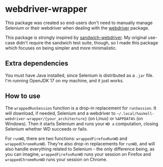 # webdriver-wrapper

This package was created so end-users don't need to manually manage Selenium or their webdriver when dealing with the [webdriver](https://hackage.haskell.org/package/webdriver) package.

This package is strongly inspired by [sandwich-webdriver](https://hackage.haskell.org/package/sandwich-webdriver). My original use-case didn't require the sandwich test suite, though, so I made this package which focuses on being simpler and more minimalistic. 

## Extra dependencies
You must have Java installed, since Selenium is distributed as a `.jar` file. I'm running OpenJDK 17 on my machine, and it just works.

## How to use
The `wrappedRunSession` function is a drop-in replacement for `runSession`. It will download, if needed, Selenium and a webdriver to `~/.local/haskell-webdriver-wrapper/{your_architecture}` (on Linux) or `%APPDATA%` (on Windows). Then it starts Selenium and runs your `WD a` computation, closing Selenium whether WD succeeds or fails. 

For `runWD`, there are two functions: `wrappedFirefoxRunWD` and `wrappedChromeRunWD`. They're also drop-in replacements for `runWD`, and will also handle everything related to Selenium - the only difference being, as you can imagine, `wrappedFirefoxRunWD` runs your session on Firefox and `wrappedChromeRunWD` runs your session on Chrome. 